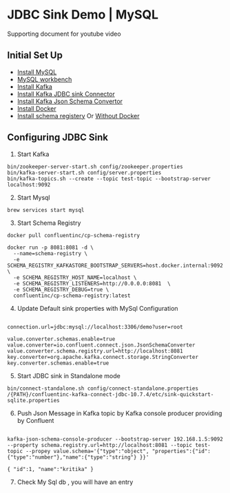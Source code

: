 

# JDBC Sink Demo | MySQL 

Supporting document for youtube video 

## Initial Set Up


* [Install MySQL](https://formulae.brew.sh/formula/mysql)
* [MySQL workbench](https://downloads.mysql.com/archives/workbench/)
* [Install Kafka](https://kafka.apache.org/quickstart)
* [Install Kafka JDBC sink Connector](https://www.confluent.io/hub/confluentinc/kafka-connect-jdbc)
* [Install Kafka Json Schema Convertor](https://www.confluent.io/hub/confluentinc/kafka-connect-json-schema-converter)
* [Install Docker](https://docs.docker.com/desktop/install/mac-install/)
* [Install schema registery](https://hub.docker.com/r/confluentinc/cp-schema-registry) Or [Without Docker](https://github.com/confluentinc/schema-registry)

## Configuring JDBC Sink


1. Start Kafka
```shell
bin/zookeeper-server-start.sh config/zookeeper.properties 
bin/kafka-server-start.sh config/server.properties
bin/kafka-topics.sh --create --topic test-topic --bootstrap-server localhost:9092
```
2. Start Mysql
```shell
brew services start mysql
```
3. Start Schema Registry
```shell
docker pull confluentinc/cp-schema-registry
```

```shell
docker run -p 8081:8081 -d \
  --name=schema-registry \
  -e SCHEMA_REGISTRY_KAFKASTORE_BOOTSTRAP_SERVERS=host.docker.internal:9092 \
  -e SCHEMA_REGISTRY_HOST_NAME=localhost \
  -e SCHEMA_REGISTRY_LISTENERS=http://0.0.0.0:8081  \
  -e SCHEMA_REGISTRY_DEBUG=true \
  confluentinc/cp-schema-registry:latest
```

4. Update Default sink properties with MySql Configuration
```shell

connection.url=jdbc:mysql://localhost:3306/demo?user=root

value.converter.schemas.enable=true
value.converter=io.confluent.connect.json.JsonSchemaConverter
value.converter.schema.registry.url=http://localhost:8081
key.converter=org.apache.kafka.connect.storage.StringConverter
key.converter.schemas.enable=true
```



5. Start JDBC sink in Standalone mode
```shell
bin/connect-standalone.sh config/connect-standalone.properties /{PATH}/confluentinc-kafka-connect-jdbc-10.7.4/etc/sink-quickstart-sqlite.properties 
```

6. Push Json Message in Kafka topic by Kafka console producer providing by Confluent
```shell

kafka-json-schema-console-producer --bootstrap-server 192.168.1.5:9092  --property schema.registry.url=http://localhost:8081 --topic test-topic --propey value.schema='{"type":"object", "properties":{"id":{"type":"number"},"name":{"type":"string"} }}'
```

```shell
{ "id":1, "name":"kritika" }
```
7. Check My Sql db , you will have an entry
